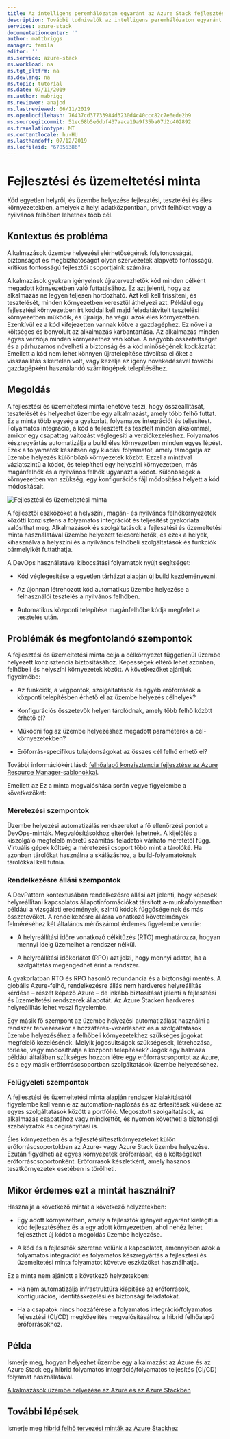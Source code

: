 ```yaml
---
title: Az intelligens peremhálózaton egyaránt az Azure Stack fejlesztési és üzemeltetési minta |} A Microsoft Docs
description: További tudnivalók az intelligens peremhálózaton egyaránt az Azure Stack fejlesztési és üzemeltetési minta
services: azure-stack
documentationcenter: ''
author: mattbriggs
manager: femila
editor: ''
ms.service: azure-stack
ms.workload: na
ms.tgt_pltfrm: na
ms.devlang: na
ms.topic: tutorial
ms.date: 07/11/2019
ms.author: mabrigg
ms.reviewer: anajod
ms.lastreviewed: 06/11/2019
ms.openlocfilehash: 76437cd37733984d3230d4c40ccc82c7e6ede2b9
ms.sourcegitcommit: 51ec68b5e6dbf437aaca19a9f35ba07d2c402892
ms.translationtype: MT
ms.contentlocale: hu-HU
ms.lasthandoff: 07/12/2019
ms.locfileid: "67856386"
---
```

# <a name="devops-pattern"></a>Fejlesztési és üzemeltetési minta

Kód egyetlen helyről, és üzembe helyezése fejlesztési, tesztelési és éles környezetekben, amelyek a helyi adatközpontban, privát felhőket vagy a nyilvános felhőben lehetnek több cél.

## <a name="context-and-problem"></a>Kontextus és probléma

Alkalmazások üzembe helyezési elérhetőségének folytonosságát, biztonságot és megbízhatóságot olyan szervezetek alapvető fontosságú, kritikus fontosságú fejlesztői csoportjaink számára.

Alkalmazások gyakran igényelnek újratervezhetők kód minden célként megadott környezetben való futtatásához. Ez azt jelenti, hogy az alkalmazás ne legyen teljesen hordozható. Azt kell kell frissíteni, és tesztelését, minden környezetben keresztül áthelyezi azt. Például egy fejlesztési környezetben írt kóddal kell majd feladatátvitelt tesztelési környezetben működik, és újraírja, ha végül azok éles környezetben. Ezenkívül ez a kód kifejezetten vannak kötve a gazdagéphez. Ez növeli a költséges és bonyolult az alkalmazás karbantartása. Az alkalmazás minden egyes verziója minden környezethez van kötve. A nagyobb összetettséget és a párhuzamos növelheti a biztonság és a kód minőségének kockázatát. Emellett a kód nem lehet könnyen újratelepítése távolítsa el őket a visszaállítás sikertelen volt, vagy kezelje az igény növekedésével további gazdagépként használandó számítógépek telepítéséhez.

## <a name="solution"></a>Megoldás

A fejlesztési és üzemeltetési minta lehetővé teszi, hogy összeállítását, tesztelését és helyezhet üzembe egy alkalmazást, amely több felhő futtat. Ez a minta több egység a gyakorlat, folyamatos integrációt és teljesítést. Folyamatos integráció, a kód a fejlesztett és tesztelt minden alkalommal, amikor egy csapattag változást véglegesíti a verziókezeléshez. Folyamatos készregyártás automatizálja a build éles környezetben minden egyes lépést. Ezek a folyamatok készítsen egy kiadási folyamatot, amely támogatja az üzembe helyezés különböző környezetek között. Ezzel a mintával vázlatszintű a kódot, és telepítheti egy helyszíni környezetben, más magánfelhők és a nyilvános felhők ugyanazt a kódot. Különbségek a környezetben van szükség, egy konfigurációs fájl módosítása helyett a kód módosításait.

![Fejlesztési és üzemeltetési minta](media/azure-stack-edge-pattern-hybrid-ci-cd/hybrid-ci-cd.png)

A fejlesztői eszközöket a helyszíni, magán- és nyilvános felhőkörnyezetek közötti konzisztens a folyamatos integrációt és teljesítést gyakorlata valósíthat meg. Alkalmazások és szolgáltatások a fejlesztési és üzemeltetési minta használatával üzembe helyezett felcserélhetők, és ezek a helyek, kihasználva a helyszíni és a nyilvános felhőbeli szolgáltatások és funkciók bármelyikét futtathatja.

A DevOps használatával kibocsátási folyamatok nyújt segítséget:

-   Kód véglegesítése a egyetlen tárházat alapján új build kezdeményezni.

-   Az újonnan létrehozott kód automatikus üzembe helyezése a felhasználói tesztelés a nyilvános felhőben.

-   Automatikus központi telepítése magánfelhőbe kódja megfelelt a tesztelés után.

## <a name="issues-and-considerations"></a>Problémák és megfontolandó szempontok

A fejlesztési és üzemeltetési minta célja a célkörnyezet függetlenül üzembe helyezett konzisztencia biztosításához. Képességek eltérő lehet azonban, felhőbeli és helyszíni környezetek között. A következőket ajánljuk figyelmébe:

-   Az funkciók, a végpontok, szolgáltatások és egyéb erőforrások a központi telepítésben érhető el az üzembe helyezés célhelyek?

-   Konfigurációs összetevők helyen tárolódnak, amely több felhő között érhető el?

-   Működni fog az üzembe helyezéshez megadott paraméterek a cél-környezetekben?

-   Erőforrás-specifikus tulajdonságokat az összes cél felhő érhető el?

További információkért lásd: [felhőalapú konzisztencia fejlesztése az Azure Resource Manager-sablonokkal](https://docs.microsoft.com/azure/azure-resource-manager/templates-cloud-consistency).

Emellett az Ez a minta megvalósítása során vegye figyelembe a következőket:

### <a name="scalability-considerations"></a>Méretezési szempontok

Üzembe helyezési automatizálás rendszereket a fő ellenőrzési pontot a DevOps-minták. Megvalósításokhoz eltérőek lehetnek. A kijelölés a kiszolgáló megfelelő méretű számítási feladatok várható méretétől függ. Virtuális gépek költség a méretezési csoport több mint a tárolóké. Ha azonban tárolókat használna a skálázáshoz, a build-folyamatoknak tárolókkal kell futnia.

### <a name="availability-considerations"></a>Rendelkezésre állási szempontok

A DevPattern kontextusában rendelkezésre állási azt jelenti, hogy képesek helyreállítani kapcsolatos állapotinformációkat társított a-munkafolyamatban például a vizsgálati eredmények, szintű kódok függőségeinek és más összetevőket. A rendelkezésre állásra vonatkozó követelmények felméréséhez két általános mérőszámot érdemes figyelembe vennie:

-   A helyreállítási időre vonatkozó célkitűzés (RTO) meghatározza, hogyan mennyi ideig üzemelhet a rendszer nélkül.

-   A helyreállítási időkorlátot (RPO) azt jelzi, hogy mennyi adatot, ha a szolgáltatás megengedhet érint a rendszer.

A gyakorlatban RTO és RPO hasonló redundancia és a biztonsági mentés. A globális Azure-felhő, rendelkezésre állás nem hardveres helyreállítás kérdése – részét képező Azure – de inkább biztosítását jelenti a fejlesztési és üzemeltetési rendszerek állapotát. Az Azure Stacken hardveres helyreállítás lehet veszi figyelembe.

Egy másik fő szempont az üzembe helyezési automatizálást használni a rendszer tervezésekor a hozzáférés-vezérléshez és a szolgáltatások üzembe helyezéséhez a felhőbeli környezetekhez szükséges jogokat megfelelő kezelésének. Melyik jogosultságok szükségesek, létrehozása, törlése, vagy módosíthatja a központi telepítések? Jogok egy halmaza például általában szükséges hozzon létre egy erőforráscsoportot az Azure, és a egy másik erőforráscsoportban szolgáltatások üzembe helyezéséhez.

### <a name="manageability-considerations"></a>Felügyeleti szempontok

A fejlesztési és üzemeltetési minta alapján rendszer kialakításától figyelembe kell vennie az automation-naplózás és az értesítések küldése az egyes szolgáltatások között a portfólió. Megosztott szolgáltatások, az alkalmazás csapatához vagy mindkettőt, és nyomon követheti a biztonsági szabályzatok és cégirányítási is.

Éles környezetben és a fejlesztési/tesztkörnyezeteket külön erőforráscsoportokban az Azure- vagy Azure Stack üzembe helyezése. Ezután figyelheti az egyes környezetek erőforrásait, és a költségeket erőforráscsoportonként. Erőforrások készletként, amely hasznos tesztkörnyezetek esetében is törölheti.

## <a name="when-to-use-this-pattern"></a>Mikor érdemes ezt a mintát használni?

Használja a következő mintát a következő helyzetekben:

-   Egy adott környezetben, amely a fejlesztők igényeit egyaránt kielégíti a kód fejlesztéséhez és a egy adott környezetben, ahol nehéz lehet fejleszthet új kódot a megoldás üzembe helyezése.

-   A kód és a fejlesztők szeretne velünk a kapcsolatot, amennyiben azok a folyamatos integrációt és folyamatos készregyártás a fejlesztési és üzemeltetési minta folyamatot követve eszközöket használhatja.

Ez a minta nem ajánlott a következő helyzetekben:

-   Ha nem automatizálja infrastruktúra kiépítése az erőforrások, konfigurációs, identitáskezelési és biztonsági feladatokat.

-   Ha a csapatok nincs hozzáférése a folyamatos integráció/folyamatos fejlesztési (CI/CD) megközelítés megvalósításához a hibrid felhőalapú erőforrásokhoz.

## <a name="example"></a>Példa

Ismerje meg, hogyan helyezhet üzembe egy alkalmazást az Azure és az Azure Stack egy hibrid folyamatos integráció/folyamatos teljesítés (CI/CD) folyamat használatával.

[Alkalmazások üzembe helyezése az Azure és az Azure Stackben](https://docs.microsoft.com/azure/azure-stack/user/azure-stack-solution-pipeline)

## <a name="next-steps"></a>További lépések

Ismerje meg [hibrid felhő tervezési minták az Azure Stackhez](azure-stack-edge-pattern-overview.md)
